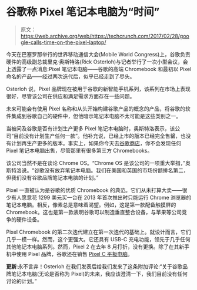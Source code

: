 # 谷歌称 Pixel 笔记本电脑为“时间”

> 原文：<https://web.archive.org/web/https://techcrunch.com/2017/02/28/google-calls-time-on-the-pixel-laptop/>

今天在巴塞罗那举行的世界移动通信大会(Mobile World Congress)上，谷歌负责硬件的高级副总裁里克·奥斯特洛(Rick Osterloh)与记者举行了一次小型会议，会上透露了一点消息:Pixel 笔记本电脑——谷歌的高端 Chromebook 和最初以 Pixel 命名的产品——经过两次迭代后，似乎已经走到了尽头。

Osterloh 说，Pixel 品牌现在被用于谷歌的新智能手机系列，该系列在市场上表现很好，尽管该公司在供应和满足需求方面存在一些问题。

未来可能会有使用 Pixel 名称和从头开始构建谷歌产品的概念的产品，将谷歌的软件集成到谷歌自己的硬件中，但他暗示笔记本电脑不太可能是这些类别之一。

当被问及谷歌是否有计划生产更多 Pixel 笔记本电脑时，奥斯特洛表示，该公司“目前没有计划生产任何一款”。他补充说，已经上市的版本已经完全售罄，也没有计划再生产更多的版本。事实上，如果你今天去[谷歌商店](https://web.archive.org/web/20221206091730/https://store.google.com/category/chromebooks)，你不会发现任何 Pixel 笔记本电脑出售，尽管那里有很多第三方 Chromebooks。

该公司当然不是在谈论 Chrome OS。“Chrome OS 是该公司的一项重大举措，”奥斯特洛说。“谷歌没有放弃笔记本电脑。我们在美国和英国的市场份额排名第二，但我们没有谷歌品牌笔记本电脑的计划。”

Pixel 一直被认为是谷歌的优质 Chromebook 的典范。它们从未打算大卖——很少有人愿意花 1299 美元买一台在 2013 年首次推出时只能运行 Chrome 浏览器的笔记本电脑。相反，像素总是意味着渴望。例如，这是第一款配备触摸屏的 Chromebook。这也是第一款表明谷歌可以制造垂直整合设备，与苹果等公司竞争的硬件设备。

Pixel Chromebook 的第二次迭代建立在第一次迭代的基础上。就设计而言，它们几乎一模一样。然而，这个更强大。它还具有 USB-C 充电功能，领先于几乎任何其他笔记本电脑系列。然而，Pixel 2 在去年 8 月打折，没有更换。除了在其新手机中使用 Pixel 品牌，谷歌还在销售 [Pixel C 平板电脑](https://web.archive.org/web/20221206091730/https://store.google.com/product/pixel_c)。

**更新**:永不言弃！Osterloh 在我们发表后给我们发来了这条附加评论:“关于谷歌品牌笔记本电脑(无论是否称为 Pixel)的未来，我应该澄清一下，我们目前没有任何讨论的计划。”